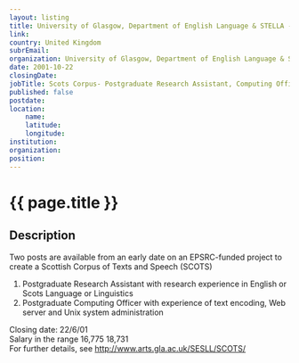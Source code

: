 ```yaml
---
layout: listing
title: University of Glasgow, Department of English Language & STELLA - Scots Corpus- Postgraduate Research Assistant, Computing Officer
link:
country: United Kingdom
subrEmail: 
organization: University of Glasgow, Department of English Language & STELLA 
date: 2001-10-22
closingDate: 
jobTitle: Scots Corpus- Postgraduate Research Assistant, Computing Officer
published: false
postdate:
location:
    name: 
    latitude: 
    longitude: 
institution: 
organization: 
position: 
--- 
```



# {{ page.title }}

## Description


<P>Two posts are available from an early date on an EPSRC-funded 
project to create a Scottish Corpus of Texts and Speech (SCOTS)</P> 
<OL>
<LI>Postgraduate Research Assistant with research experience in 
English or Scots Language or Linguistics</LI>

<LI>Postgraduate Computing Officer with experience of text encoding, 
Web server and Unix system administration</LI>
</OL>
<P>Closing date: 22/6/01<BR/>
Salary in the range 16,775 18,731<BR/> 
For further details, see <A HREF="http://www.arts.gla.ac.uk/SESLL/SCOTS/">http://www.arts.gla.ac.uk/SESLL/SCOTS/</A> 
